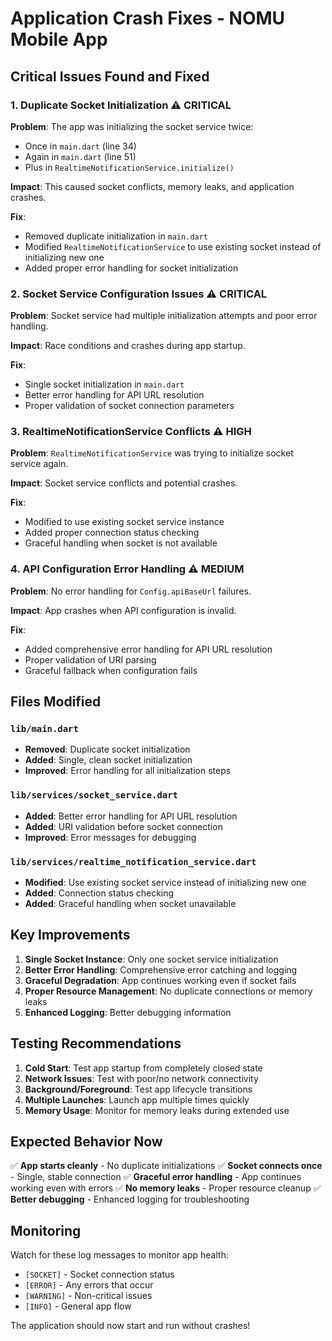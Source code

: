 # Application Crash Fixes - NOMU Mobile App

## Critical Issues Found and Fixed

### 1. **Duplicate Socket Initialization** ⚠️ **CRITICAL**
**Problem**: The app was initializing the socket service twice:
- Once in `main.dart` (line 34)
- Again in `main.dart` (line 51) 
- Plus in `RealtimeNotificationService.initialize()`

**Impact**: This caused socket conflicts, memory leaks, and application crashes.

**Fix**: 
- Removed duplicate initialization in `main.dart`
- Modified `RealtimeNotificationService` to use existing socket instead of initializing new one
- Added proper error handling for socket initialization

### 2. **Socket Service Configuration Issues** ⚠️ **CRITICAL**
**Problem**: Socket service had multiple initialization attempts and poor error handling.

**Impact**: Race conditions and crashes during app startup.

**Fix**:
- Single socket initialization in `main.dart`
- Better error handling for API URL resolution
- Proper validation of socket connection parameters

### 3. **RealtimeNotificationService Conflicts** ⚠️ **HIGH**
**Problem**: `RealtimeNotificationService` was trying to initialize socket service again.

**Impact**: Socket service conflicts and potential crashes.

**Fix**:
- Modified to use existing socket service instance
- Added proper connection status checking
- Graceful handling when socket is not available

### 4. **API Configuration Error Handling** ⚠️ **MEDIUM**
**Problem**: No error handling for `Config.apiBaseUrl` failures.

**Impact**: App crashes when API configuration is invalid.

**Fix**:
- Added comprehensive error handling for API URL resolution
- Proper validation of URI parsing
- Graceful fallback when configuration fails

## Files Modified

### `lib/main.dart`
- **Removed**: Duplicate socket initialization
- **Added**: Single, clean socket initialization
- **Improved**: Error handling for all initialization steps

### `lib/services/socket_service.dart`
- **Added**: Better error handling for API URL resolution
- **Added**: URI validation before socket connection
- **Improved**: Error messages for debugging

### `lib/services/realtime_notification_service.dart`
- **Modified**: Use existing socket service instead of initializing new one
- **Added**: Connection status checking
- **Added**: Graceful handling when socket unavailable

## Key Improvements

1. **Single Socket Instance**: Only one socket service initialization
2. **Better Error Handling**: Comprehensive error catching and logging
3. **Graceful Degradation**: App continues working even if socket fails
4. **Proper Resource Management**: No duplicate connections or memory leaks
5. **Enhanced Logging**: Better debugging information

## Testing Recommendations

1. **Cold Start**: Test app startup from completely closed state
2. **Network Issues**: Test with poor/no network connectivity
3. **Background/Foreground**: Test app lifecycle transitions
4. **Multiple Launches**: Launch app multiple times quickly
5. **Memory Usage**: Monitor for memory leaks during extended use

## Expected Behavior Now

✅ **App starts cleanly** - No duplicate initializations
✅ **Socket connects once** - Single, stable connection
✅ **Graceful error handling** - App continues working even with errors
✅ **No memory leaks** - Proper resource cleanup
✅ **Better debugging** - Enhanced logging for troubleshooting

## Monitoring

Watch for these log messages to monitor app health:
- `[SOCKET]` - Socket connection status
- `[ERROR]` - Any errors that occur
- `[WARNING]` - Non-critical issues
- `[INFO]` - General app flow

The application should now start and run without crashes!

